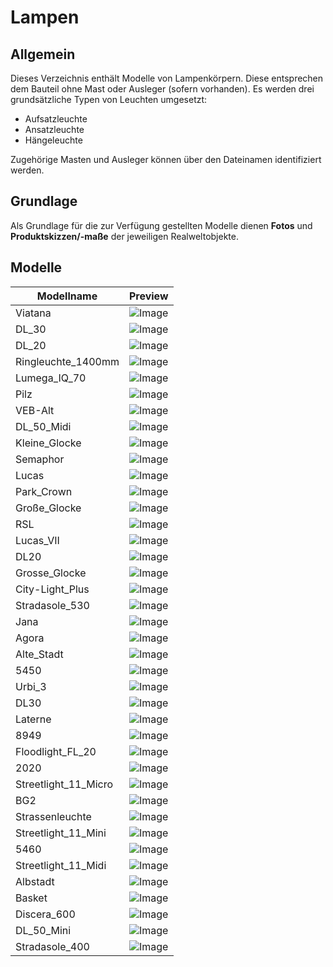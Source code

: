 # Lampen
## Allgemein
Dieses Verzeichnis enthält Modelle von Lampenkörpern. Diese entsprechen dem Bauteil ohne Mast oder Ausleger (sofern vorhanden). 
Es werden drei grundsätzliche Typen von Leuchten umgesetzt:
- Aufsatzleuchte
- Ansatzleuchte
- Hängeleuchte

Zugehörige Masten und Ausleger können über den Dateinamen identifiziert werden.

## Grundlage
Als Grundlage für die zur Verfügung gestellten Modelle dienen **Fotos** und **Produktskizzen/-maße** der jeweiligen Realweltobjekte. 
## Modelle 
 | Modellname | Preview | 
 | --- | --- | 
| Viatana |![Image](../../Thumbnails/Lampen/Viatana.jpg)| 
| DL_30 |![Image](../../Thumbnails/Lampen/DL_30.jpg)| 
| DL_20 |![Image](../../Thumbnails/Lampen/DL_20.jpg)| 
| Ringleuchte_1400mm |![Image](../../Thumbnails/Lampen/Ringleuchte_1400mm.jpg)| 
| Lumega_IQ_70 |![Image](../../Thumbnails/Lampen/Lumega_IQ_70.jpg)| 
| Pilz |![Image](../../Thumbnails/Lampen/Pilz.jpg)| 
| VEB-Alt |![Image](../../Thumbnails/Lampen/VEB-Alt.jpg)| 
| DL_50_Midi |![Image](../../Thumbnails/Lampen/DL_50_Midi.jpg)| 
| Kleine_Glocke |![Image](../../Thumbnails/Lampen/Kleine_Glocke.jpg)| 
| Semaphor |![Image](../../Thumbnails/Lampen/Semaphor.jpg)| 
| Lucas |![Image](../../Thumbnails/Lampen/Lucas.jpg)| 
| Park_Crown |![Image](../../Thumbnails/Lampen/Park_Crown.jpg)| 
| Große_Glocke |![Image](../../Thumbnails/Lampen/Große_Glocke.jpg)| 
| RSL |![Image](../../Thumbnails/Lampen/RSL.jpg)| 
| Lucas_VII |![Image](../../Thumbnails/Lampen/Lucas_VII.jpg)| 
| DL20 |![Image](../../Thumbnails/Lampen/DL20.jpg)| 
| Grosse_Glocke |![Image](../../Thumbnails/Lampen/Grosse_Glocke.jpg)| 
| City-Light_Plus |![Image](../../Thumbnails/Lampen/City-Light_Plus.jpg)| 
| Stradasole_530 |![Image](../../Thumbnails/Lampen/Stradasole_530.jpg)| 
| Jana |![Image](../../Thumbnails/Lampen/Jana.jpg)| 
| Agora |![Image](../../Thumbnails/Lampen/Agora.jpg)| 
| Alte_Stadt |![Image](../../Thumbnails/Lampen/Alte_Stadt.jpg)| 
| 5450 |![Image](../../Thumbnails/Lampen/5450.jpg)| 
| Urbi_3 |![Image](../../Thumbnails/Lampen/Urbi_3.jpg)| 
| DL30 |![Image](../../Thumbnails/Lampen/DL30.jpg)| 
| Laterne |![Image](../../Thumbnails/Lampen/Laterne.jpg)| 
| 8949 |![Image](../../Thumbnails/Lampen/8949.jpg)| 
| Floodlight_FL_20 |![Image](../../Thumbnails/Lampen/Floodlight_FL_20.jpg)| 
| 2020 |![Image](../../Thumbnails/Lampen/2020.jpg)| 
| Streetlight_11_Micro |![Image](../../Thumbnails/Lampen/Streetlight_11_Micro.jpg)| 
| BG2 |![Image](../../Thumbnails/Lampen/BG2.jpg)| 
| Strassenleuchte |![Image](../../Thumbnails/Lampen/Strassenleuchte.jpg)| 
| Streetlight_11_Mini |![Image](../../Thumbnails/Lampen/Streetlight_11_Mini.jpg)| 
| 5460 |![Image](../../Thumbnails/Lampen/5460.jpg)| 
| Streetlight_11_Midi |![Image](../../Thumbnails/Lampen/Streetlight_11_Midi.jpg)| 
| Albstadt |![Image](../../Thumbnails/Lampen/Albstadt.jpg)| 
| Basket |![Image](../../Thumbnails/Lampen/Basket.jpg)| 
| Discera_600 |![Image](../../Thumbnails/Lampen/Discera_600.jpg)| 
| DL_50_Mini |![Image](../../Thumbnails/Lampen/DL_50_Mini.jpg)| 
| Stradasole_400 |![Image](../../Thumbnails/Lampen/Stradasole_400.jpg)| 
